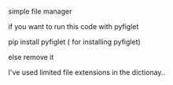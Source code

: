 simple file manager 

if you want to run this code with pyfiglet 

pip install pyfiglet    ( for installing pyfiglet)

else remove it 

I've used limited file extensions in the dictionay..

